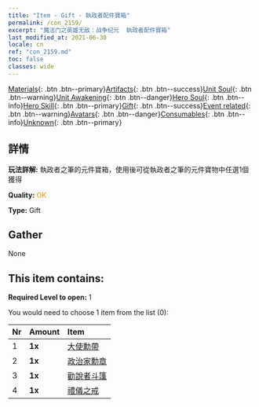 ```yaml
---
title: "Item - Gift - 執政者配件寶箱"
permalink: /con_2159/
excerpt: "魔法门之英雄无敌：战争纪元  執政者配件寶箱"
last_modified_at: 2021-06-30
locale: cn
ref: "con_2159.md"
toc: false
classes: wide
---
```

 [Materials](/ItemsCN/){: .btn .btn--primary}[Artifacts](/ItemsCN/Artifacts/){: .btn .btn--success}[Unit Soul](/ItemsCN/UnitSoul/){: .btn .btn--warning}[Unit Awakening](/ItemsCN/UnitAwakening/){: .btn .btn--danger}[Hero Soul](/ItemsCN/HeroSoul/){: .btn .btn--info}[Hero Skill](/ItemsCN/HeroSkill/){: .btn .btn--primary}[Gift](/ItemsCN/Gift/){: .btn .btn--success}[Event related](/ItemsCN/Events/){: .btn .btn--warning}[Avatars](/ItemsCN/Avatars/){: .btn .btn--danger}[Consumables](/ItemsCN/Consumables/){: .btn .btn--info}[Unknown](/ItemsCN/Unknown/){: .btn .btn--primary}

## 詳情
 **玩法詳解:** 執政者之筆的元件寶箱，使用後可從執政者之筆的元件寶物中任選1個獲得

 **Quality:** <span style="color: #FF8C00">OK</span>

 **Type:** Gift

## Gather

  None

## This item contains:

 **Required Level to open:** 1

 You would need to choose 1 item from the list (0):

  | Nr | Amount |     Item    |
  |:---|:-------|:------------|
  | 1 |  **1x** | [大使勳帶](/cn/Items/art_2154/) |  | 
  | 2 |  **1x** | [政治家勳章](/cn/Items/art_2155/) |  | 
  | 3 |  **1x** | [勸說者斗篷](/cn/Items/art_2156/) |  | 
  | 4 |  **1x** | [禮儀之戒](/cn/Items/art_2157/) |  | 

